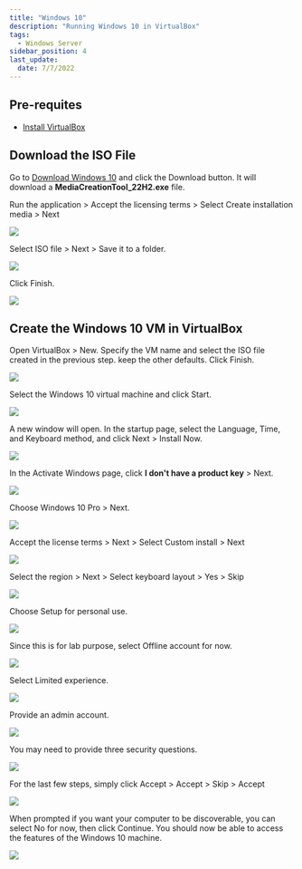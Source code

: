 ```yaml
---
title: "Windows 10"
description: "Running Windows 10 in VirtualBox"
tags: 
  - Windows Server
sidebar_position: 4
last_update:
  date: 7/7/2022
---
```




## Pre-requites 

- [Install VirtualBox](https://www.virtualbox.org/wiki/Downloads)


## Download the ISO File 

Go to [Download Windows 10](https://www.microsoft.com/en-us/software-download/windows10) and click the Download button. It will download a **MediaCreationTool_22H2.exe** file.

Run the application > Accept the licensing terms > Select Create installation media > Next

![](/img/docs/12082024-windows-10-create-install-media.png)

Select ISO file > Next > Save it to a folder.

![](/img/docs/12082024-windows-10-create-install-media-next.png)

Click Finish.

![](/img/docs/12082024-windows-10-create-install-media-burn-iso.png)


## Create the Windows 10 VM in VirtualBox 

Open VirtualBox > New. Specify the VM name and select the ISO file created in the previous step. keep the other defaults. Click Finish. 

![](/img/docs/12082024-windows-10-create-vm.png)

Select the Windows 10 virtual machine and click Start.

![](/img/docs/12082024-windows-10-start-vm.png)

A new window will open. In the startup page, select the Language, Time, and Keyboard method, and click Next > Install Now.

![](/img/docs/12082024-windows-10-install-1.png)

In the Activate Windows page, click **I don't have a product key** > Next.

![](/img/docs/12082024-windows-10-install-2.png)

Choose Windows 10 Pro > Next.

![](/img/docs/12082024-windows-10-install-3.png)

Accept the license terms > Next > Select Custom install > Next

![](/img/docs/12082024-windows-10-install-4.png)

Select the region > Next > Select keyboard layout > Yes > Skip

![](/img/docs/12082024-windows-10-install-5.png)

Choose Setup for personal use.

![](/img/docs/12082024-windows-10-install-6.png)

Since this is for lab purpose, select Offline account for now.

![](/img/docs/12082024-windows-10-install-offline.png)

Select Limited experience.

![](/img/docs/12082024-windows-10-install-limited-exp.png)

Provide an admin account.

![](/img/docs/12082024-windows-10-install-admin-account.png)

You may need to provide three security questions.

![](/img/docs/12082024-windows-10-install-security-question.png)

For the last few steps, simply click Accept > Accept > Skip > Accept

![](/img/docs/12082024-windows-10-install-accept.png)

When prompted if you want your computer to be discoverable, you can select No for now, then click Continue. 
You should now be able to access the features of the Windows 10 machine.

![](/img/docs/12082024-windows-10-install-see-properties.png)

